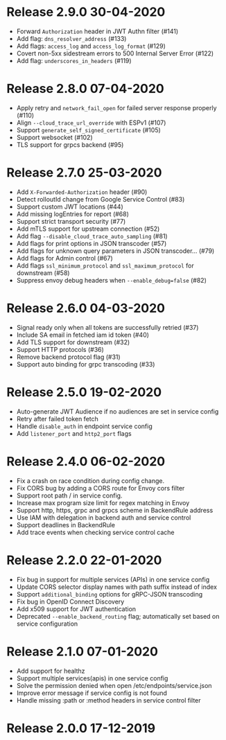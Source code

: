 # Release 2.9.0 30-04-2020

- Forward `Authorization` header in JWT Authn filter (#141)
- Add flag: `dns_resolver_address` (#133)
- Add flags: `access_log` and `access_log_format` (#129)
- Covert non-5xx sidestream errors to 500 Internal Server Error (#122)
- Add flag: `underscores_in_headers` (#119)

# Release 2.8.0 07-04-2020

- Apply retry and `network_fail_open` for failed server response properly (#110)
- Align `--cloud_trace_url_override` with ESPv1 (#107)
- Support `generate_self_signed_certificate` (#105)
- Support websocket (#102)
- TLS support for grpcs backend (#95)

# Release 2.7.0 25-03-2020

- Add `X-Forwarded-Authorization` header (#90)
- Detect rolloutId change from Google Service Control (#83)
- Support custom JWT locations (#44)
- Add missing logEntries for report (#68)
- Support strict transport security (#77)
- Add mTLS support for upstream connection (#52)
- Add flag `--disable_cloud_trace_auto_sampling` (#81)
- Add flags for print options in JSON transcoder (#57)
- Add flags for unknown query parameters in JSON transcoder… (#79)
- Add flags for Admin control (#67)
- Add flags `ssl_minimum_protocol` and `ssl_maximum_protocol` for downstream (#58)
- Suppress envoy debug headers when `--enable_debug=false` (#82)

# Release 2.6.0 04-03-2020

- Signal ready only when all tokens are successfully retried (#37)
- Include SA email in fetched iam id token (#40)
- Add TLS support for downstream (#32)
- Support HTTP protocols (#36)
- Remove backend protocol flag (#31)
- Support auto binding for grpc transcoding (#33)

# Release 2.5.0 19-02-2020

- Auto-generate JWT Audience if no audiences are set in service config
- Retry after failed token fetch
- Handle `disable_auth` in endpoint service config
- Add `listener_port` and `http2_port` flags

# Release 2.4.0 06-02-2020

- Fix a crash on race condition during config change.
- Fix CORS bug by adding a CORS route for Envoy cors filter
- Support root path / in service config.
- Increase max program size limit for regex matching in Envoy
- Support http, https, grpc and grpcs scheme in BackendRule address
- Use IAM with delegation in backend auth and service control
- Support deadlines in BackendRule
- Add trace events when checking service control cache

# Release 2.2.0 22-01-2020

- Fix bug in support for multiple services (APIs) in one service config
- Update CORS selector display names with path suffix instead of index
- Support `additional_binding` options for gRPC-JSON transcoding
- Fix bug in OpenID Connect Discovery
- Add x509 support for JWT authentication
- Deprecated `--enable_backend_routing` flag; automatically set based on service configuration

# Release 2.1.0 07-01-2020

- Add support for healthz
- Support multiple services(apis) in one service config
- Solve the permission denied when open /etc/endpoints/service.json
- Improve error message if service config is not found
- Handle missing :path or :method headers in service control filter

# Release 2.0.0 17-12-2019
